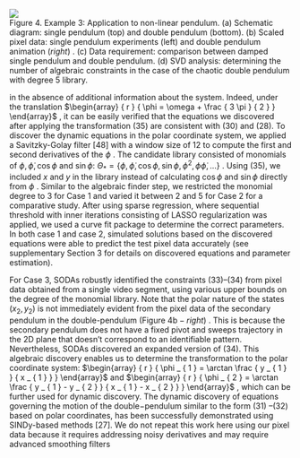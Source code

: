 ![](tmp9d031e0c/2b790db2db325685112cfc41c70fe0a5dc1ea4cf5c691a83877b54a288d575db.jpg)  
Figure 4. Example 3: Application to non-linear pendulum. (a) Schematic diagram: single pendulum (top) and double pendulum (bottom). (b) Scaled pixel data: single pendulum experiments (left) and double pendulum animation $( r i g h t )$ . (c) Data requirement: comparison between damped single pendulum and double pendulum. (d) SVD analysis: determining the number of algebraic constraints in the case of the chaotic double pendulum with degree 5 library.  

in the absence of additional information about the system. Indeed, under the translation $\begin{array} { r } { \phi = \omega + \frac { 3 \pi } { 2 } } \end{array}$ , it can be easily verified that the equations we discovered after applying the transformation (35) are consistent with (30) and (28). To discover the dynamic equations in the polar coordinate system, we applied a Savitzky-Golay filter [48] with a window size of 12 to compute the first and second derivatives of the $\phi$ . The candidate library consisted of monomials of $\phi , \dot { \phi } , \cos \phi$ and $\sin \phi :$ $\Theta _ { * } = \{ \phi , \dot { \phi } , \cos \phi , \sin \phi , \phi ^ { 2 } , \phi \dot { \phi } , . . . \}$ . Using (35), we included $x$ and $y$ in the library instead of calculating $\cos \phi$ and $\sin { \phi }$ directly from $\phi$ . Similar to the algebraic finder step, we restricted the monomial degree to 3 for Case 1 and varied it between 2 and 5 for Case 2 for a comparative study. After using sparse regression, where sequential threshold with inner iterations consisting of LASSO regularization was applied, we used a curve fit package to determine the correct parameters. In both case 1 and case 2, simulated solutions based on the discovered equations were able to predict the test pixel data accurately (see supplementary Section 3 for details on discovered equations and parameter estimation).  

For Case 3, SODAs robustly identified the constraints (33)–(34) from pixel data obtained from a single video segment, using various upper bounds on the degree of the monomial library. Note that the polar nature of the states $\left( { { x } _ { 2 } } , { { y } _ { 2 } } \right)$ is not immediately evident from the pixel data of the secondary pendulum in the double-pendulum (Figure $4 { \mathsf { b } } - r i g h t )$ . This is because the secondary pendulum does not have a fixed pivot and sweeps trajectory in the 2D plane that doesn’t correspond to an identifiable pattern. Nevertheless, SODAs discovered an expanded version of (34). This algebraic discovery enables us to determine the transformation to the polar coordinate system: $\begin{array} { r } { \phi _ { 1 } = \arctan \frac { y _ { 1 } } { x _ { 1 } } } \end{array}$ and $\begin{array} { r } { \phi _ { 2 } = \arctan \frac { y _ { 1 } - y _ { 2 } } { x _ { 1 } - x _ { 2 } } } \end{array}$ , which can be further used for dynamic discovery. The dynamic discovery of equations governing the motion of the double−pendulum similar to the form (31) –(32) based on polar coordinates, has been successfully demonstrated using SINDy-based methods [27]. We do not repeat this work here using our pixel data because it requires addressing noisy derivatives and may require advanced smoothing filters  